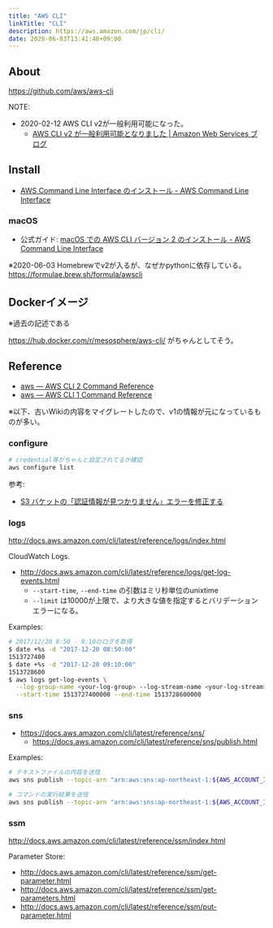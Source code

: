 ```yaml
---
title: "AWS CLI"
linkTitle: "CLI"
description: https://aws.amazon.com/jp/cli/
date: 2020-06-03T13:41:48+09:00
---
```


## About

https://github.com/aws/aws-cli

NOTE:

- 2020-02-12 AWS CLI v2が一般利用可能になった。
  - [AWS CLI v2 が一般利用可能となりました | Amazon Web Services ブログ](https://aws.amazon.com/jp/blogs/news/aws-cli-v2-is-now-generally-available/)

## Install

- [AWS Command Line Interface のインストール - AWS Command Line Interface](http://docs.aws.amazon.com/ja_jp/cli/latest/userguide/installing.html "AWS Command Line Interface のインストール - AWS Command Line Interface")

### macOS

- 公式ガイド: [macOS での AWS CLI バージョン 2 のインストール - AWS Command Line Interface](https://docs.aws.amazon.com/ja_jp/cli/latest/userguide/install-cliv2-mac.html)

※2020-06-03 Homebrewでv2が入るが、なぜかpythonに依存している。  
https://formulae.brew.sh/formula/awscli

## Dockerイメージ

※過去の記述である

https://hub.docker.com/r/mesosphere/aws-cli/ がちゃんとしてそう。

## Reference

- [aws — AWS CLI 2 Command Reference](https://awscli.amazonaws.com/v2/documentation/api/latest/reference/index.html)
- [aws — AWS CLI 1 Command Reference](https://docs.aws.amazon.com/cli/latest/reference/)

※以下、古いWikiの内容をマイグレートしたので、v1の情報が元になっているものが多い。

### configure

```bash
# credential等がちゃんと設定されてるか確認
aws configure list
```

参考:

- [S3 バケットの「認証情報が見つかりません」エラーを修正する](https://aws.amazon.com/jp/premiumsupport/knowledge-center/s3-locate-credentials-error/)

### logs

http://docs.aws.amazon.com/cli/latest/reference/logs/index.html

CloudWatch Logs.

- http://docs.aws.amazon.com/cli/latest/reference/logs/get-log-events.html
  - `--start-time`, `--end-time` の引数はミリ秒単位のunixtime
  - `--limit` は10000が上限で、より大きな値を指定するとバリデーションエラーになる。

Examples:

```sh
# 2017/12/20 8:50 - 9:10のログを取得
$ date +%s -d "2017-12-20 08:50:00"
1513727400
$ date +%s -d "2017-12-20 09:10:00"
1513728600
$ aws logs get-log-events \
  --log-group-name <your-log-group> --log-stream-name <your-log-stream> \
  --start-time 1513727400000 --end-time 1513728600000
```

### sns

- https://docs.aws.amazon.com/cli/latest/reference/sns/
  - https://docs.aws.amazon.com/cli/latest/reference/sns/publish.html

Examples:

```sh
# テキストファイルの内容を送信
aws sns publish --topic-arn "arn:aws:sns:ap-northeast-1:${AWS_ACCOUNT_ID}:${topic}" --subject "my sns notification" --message file://path/to/message-file

# コマンドの実行結果を送信
aws sns publish --topic-arn "arn:aws:sns:ap-northeast-1:${AWS_ACCOUNT_ID}:${topic}" --message "$(cat path/to/file)"
```

### ssm

http://docs.aws.amazon.com/cli/latest/reference/ssm/index.html

Parameter Store:

- http://docs.aws.amazon.com/cli/latest/reference/ssm/get-parameter.html
- http://docs.aws.amazon.com/cli/latest/reference/ssm/get-parameters.html
- http://docs.aws.amazon.com/cli/latest/reference/ssm/put-parameter.html

